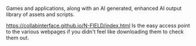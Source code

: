 Games and applications, along with an AI generated, enhanced AI output library of assets and scripts.

https://collabinterface.github.io/N-FIELD/index.html
Is the easy access point to the various webpages if you didn't feel like downloading them to check them out.
